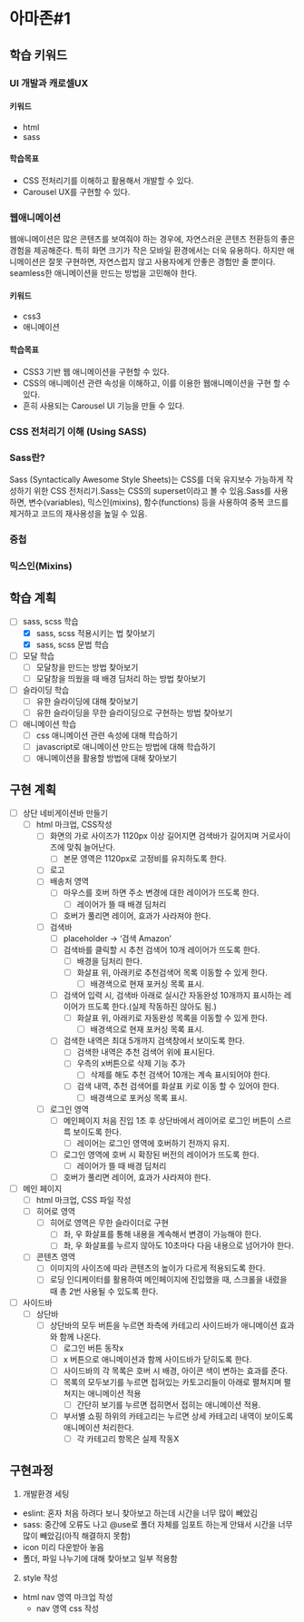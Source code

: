 # 아마존#1

## 학습 키워드

### **UI 개발과 캐로셀UX**

#### 키워드

- html
- sass

#### 학습목표

- CSS 전처리기를 이해하고 활용해서 개발할 수 있다.
- Carousel UX를 구현할 수 있다.

### 웹애니메이션

웹애니메이션은 많은 콘텐츠를 보여줘야 하는 경우에, 자연스러운 콘텐츠 전환등의 좋은 경험을 제공해준다.
특히 화면 크기가 작은 모바일 환경에서는 더욱 유용하다.
하지만 애니메이션은 잘못 구현하면, 자연스럽지 않고 사용자에게 안좋은 경험만 줄 뿐이다.
seamless한 애니메이션을 만드는 방법을 고민해야 한다.

#### 키워드

- css3
- 애니메이션

#### 학습목표

- CSS3 기반 웹 애니메이션을 구현할 수 있다.
- CSS의 애니메이션 관련 속성을 이해하고, 이를 이용한 웹애니메이션을 구현 할 수 있다.
- 흔히 사용되는 Carousel UI 기능을 만들 수 있다.

### **CSS 전처리기 이해 (Using SASS)**

### **Sass란?**

Sass (Syntactically Awesome Style Sheets)는 CSS를 더욱 유지보수 가능하게 작성하기 위한 CSS 전처리기.Sass는 CSS의 superset이라고 볼 수 있음.Sass를 사용하면, 변수(variables), 믹스인(mixins), 함수(functions) 등을 사용하여 중복 코드를 제거하고 코드의 재사용성을 높일 수 있음.

### 중첩

### 믹스인(Mixins)

## 학습 계획

- [ ] sass, scss 학습
  - [x] sass, scss 적용시키는 법 찾아보기
  - [x] sass, scss 문법 학습
- [ ] 모달 학습
  - [ ] 모달창을 만드는 방법 찾아보기
  - [ ] 모달창을 띄웠을 때 배경 딤처리 하는 방법 찾아보기
- [ ] 슬라이딩 학습
  - [ ] 유한 슬라이딩에 대해 찾아보기
  - [ ] 유한 슬라이딩을 무한 슬라이딩으로 구현하는 방법 찾아보기
- [ ] 애니메이션 학습
  - [ ] css 애니메이션 관련 속성에 대해 학습하기
  - [ ] javascript로 애니메이션 만드는 방법에 대해 학습하기
  - [ ] 애니메이션을 활용할 방법에 대해 찾아보기

## 구현 계획

- [ ] 상단 네비게이션바 만들기
  - [ ] html 마크업, CSS작성
    - [ ] 화면의 가로 사이즈가 1120px 이상 길어지면 검색바가 길어지며 거로사이즈에 맞춰 늘어난다.
      - [ ] 본문 영역은 1120px로 고정비를 유지하도록 한다.
    - [ ] 로고
    - [ ] 배송처 영역
      - [ ] 마우스를 호버 하면 주소 변경에 대한 레이어가 뜨도록 한다.
        - [ ] 레이어가 뜰 때 배경 딤처리
      - [ ] 호버가 풀리면 레이어, 효과가 사라져야 한다.
    - [ ] 검색바
      - [ ] placeholder → ‘검색 Amazon’
      - [ ] 검색바를 클릭할 시 추천 검색어 10개 레이어가 뜨도록 한다.
        - [ ] 배경을 딤처리 한다.
        - [ ] 화살표 위, 아래키로 추천검색어 목록 이동할 수 있게 한다.
          - [ ] 배경색으로 현재 포커싱 목록 표시.
      - [ ] 검색어 입력 시, 검색바 아래로 실시간 자동완성 10개까지 표시하는 레이어가 뜨도록 한다.(실제 작동하진 않아도 됨.)
        - [ ] 화살표 위, 아래키로 자동완성 목록을 이동할 수 있게 한다.
          - [ ] 배경색으로 현재 포커싱 목록 표시.
      - [ ] 검색한 내역은 최대 5개까지 검색창에서 보이도록 한다.
        - [ ] 검색한 내역은 추천 검색어 위에 표시된다.
        - [ ] 우측의 x버튼으로 삭제 기능 추가
          - [ ] 삭제를 해도 추천 검색어 10개는 계속 표시되어야 한다.
        - [ ] 검색 내역, 추천 검색어를 화살표 키로 이동 할 수 있어야 한다.
          - [ ] 배경색으로 포커싱 목록 표시.
    - [ ] 로그인 영역
      - [ ] 메인페이지 처음 진입 1초 후 상단바에서 레이어로 로그인 버튼이 스르륵 보이도록 한다.
        - [ ] 레이어는 로그인 영역에 호버하기 전까지 유지.
      - [ ] 로그인 영역에 호버 시 확장된 버전의 레이어가 뜨도록 한다.
        - [ ] 레이어가 뜰 때 배경 딤처리
      - [ ] 호버가 풀리면 레이어, 효과가 사라져야 한다.
- [ ] 메인 페이지
  - [ ] html 마크업, CSS 파일 작성
  - [ ] 히어로 영역
    - [ ] 히어로 영역은 무한 슬라이더로 구현
      - [ ] 좌, 우 화살표를 통해 내용을 계속해서 변경이 가능해야 한다.
      - [ ] 좌, 우 화살표를 누르지 않아도 10초마다 다음 내용으로 넘어가야 한다.
  - [ ] 콘텐츠 영역
    - [ ] 이미지의 사이즈에 따라 콘텐츠의 높이가 다르게 적용되도록 한다.
    - [ ] 로딩 인디케이터를 활용하여 메인페이지에 진입했을 때, 스크롤을 내렸을 때 총 2번 사용될 수 있도록 한다.
- [ ] 사이드바
  - [ ] 상단바
    - [ ] 상단바의 모두 버튼을 누르면 좌측에 카테고리 사이드바가 애니메이션 효과와 함께 나온다.
      - [ ] 로그인 버튼 동작x
      - [ ] x 버튼으로 애니메이션과 함께 사이드바가 닫히도록 한다.
      - [ ] 사이드바의 각 목록은 호버 시 배경, 아이콘 색이 변하는 효과를 준다.
      - [ ] 목록의 모두보기를 누르면 접혀있는 카토고리들이 아래로 펼쳐지며 펼쳐지는 애니메이션 적용
        - [ ] 간단히 보기를 누르면 접히면서 접히는 애니메이션 적용.
      - [ ] 부서별 쇼핑 하위의 카테고리는 누르면 상세 카테고리 내역이 보이도록 애니메이션 처리한다.
        - [ ] 각 카테고리 항목은 실제 작동X

## 구현과정

1. 개발환경 세팅

- eslint: 혼자 처음 하려다 보니 찾아보고 하는데 시간을 너무 많이 빼았김
- sass: 중간에 오류도 나고 @use로 폴더 자체를 임포트 하는게 안돼서 시간을 너무 많이 빼았김(아직 해결하지 못함)
- icon 미리 다운받아 놓음
- 폴더, 파일 나누기에 대해 찾아보고 일부 적용함

2. style 작성

- html nav 영역 마크업 작성
  - nav 영역 css 작성
